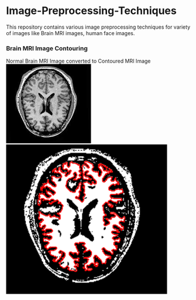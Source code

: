 # Image-Preprocessing-Techniques
This repository contains various image preprocessing techniques for variety of images like Brain MRI images, human face images.

### Brain MRI Image Contouring
Normal Brain MRI Image converted to Contoured MRI Image <br>
<img src='no1482.jpg'>
<img src='Brain Contoured image no 1482.png'>
